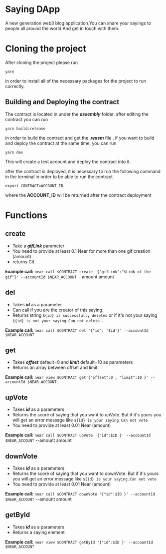 
# Saying DApp

A new generation web3 blog application.You can share your sayings to people all around the world.And get in touch with them.


# Cloning the project
After cloning the project please run 

    yarn
in order to install all of the necessary packages for the project to run correctly.

## Building and Deploying the contract
The contract is located in under the ***assembly*** folder, after editing the contract you can run

    yarn build:release
in order to build the contract and get the ***.wasm*** file , if you want to build and deploy the contract at the same time, you can run 

    yarn dev
This will create a test account and deploy the contract into it.

after the contract is deployed, it is necessary to run the following command in the terminal in order to be able to run the contract

    export CONTRACT=ACCOUNT_ID
where the **ACCOUNT_ID** will be returned after the contract deployment

# Functions
## create 

 - Take a ***gifLink*** parameter
 - You need to provide at least 0.1 Near for more than one gif creation (amount)
 - returns Gif.

**Example call:**
`near call $CONTRACT create '{"gifLink":"$Link of the gif"}' --accountId $NEAR_ACCOUNT` --amount amount

## del

 - Takes ***id*** as a parameter
 - Can call if you are the creator of this saying.
 - Returns string `${id} is successfully deleted` or if it's not your saying `${id} is not your saying.Can not delete.`.

**Example call:**
`near call $CONTRACT del '{"id": '$id'}' --accountId $NEAR_ACCOUNT`

## get

 - Takes ***offset*** default=0 and ***limit*** default=10 as parameters
 - Returns an array between offset and limit.
 
**Example call:**
`near view $CONTRACT get'{"offset":0 , "limit":10 }' --accountId $NEAR_ACCOUNT`

## upVote 

 - Takes ***id*** as  a parameters
 - Returns the score of saying that you want to upVote. But if it's yours you will get an error message like `${id} is your saying.Can not vote`
 - You need to provide at least 0.01 Near (amount)

 **Example call:**
`near call $CONTRACT upVote '{"id":$ID }' --accountId $NEAR_ACCOUNT` --amount amount
 
## downVote 
 - Takes ***id*** as  a parameters
 - Returns the score of saying that you want to downVote. But if it's yours you will get an error message like `${id} is your saying.Can not vote`
 - You need to provide at least 0.01 Near (amount)

 **Example call:**
`near call $CONTRACT downVote '{"id":$ID }' --accountId $NEAR_ACCOUNT` --amount amount
 
## getById
 - Takes ***id*** as  a parameters
 - Returns a saying element

**Example call:** 
`near view $CONTRACT getById '{"id":$ID }' --accountId $NEAR_ACCOUNT`
